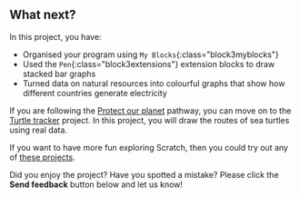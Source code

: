 ## What next?

In this project, you have:

+ Organised your program using `My Blocks`{:class="block3myblocks"}
+ Used the `Pen`{:class="block3extensions"} extension blocks to draw stacked bar graphs 
+ Turned data on natural resources into colourful graphs that show how different countries generate electricity 

If you are following the [Protect our planet](https://projects.raspberrypi.org/en/raspberrypi/protect-our-planet) pathway, you can move on to the [Turtle tracker](https://projects.raspberrypi.org/en/projects/turtle-tracker) project. In this project, you will draw the routes of sea turtles using real data.

If you want to have more fun exploring Scratch, then you could try out any of [these projects](https://projects.raspberrypi.org/en/projects?software%5B%5D=scratch&curriculum%5B%5D=%201).

Did you enjoy the project? Have you spotted a mistake? Please click the **Send feedback** button below and let us know!
